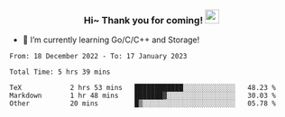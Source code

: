 <h3 align="center">
    Hi~ Thank you for coming!
    <img src="https://media.giphy.com/media/hvRJCLFzcasrR4ia7z/giphy.gif" width="25px">
</h3>

<!--
**pineapple-man/pineapple-man** is a ✨ _special_ ✨ repository because its `README.md` (this file) appears on your GitHub profile.

Here are some ideas to get you started:
- 🔭 I’m currently working on ...
- 🤔 I’m looking for help with ...
- 💬 Ask me about ...
- 📫 How to reach me: ...
- 😄 Pronouns: ...
- ⚡ Fun fact: 
- 👯 I’m looking to collaborate on kubernetes
-->
- 🌱 I’m currently learning Go/C/C++ and Storage!

<!--START_SECTION:waka-->

```text
From: 18 December 2022 - To: 17 January 2023

Total Time: 5 hrs 39 mins

TeX            2 hrs 53 mins   ████████████░░░░░░░░░░░░░   48.23 %
Markdown       1 hr 48 mins    ███████▓░░░░░░░░░░░░░░░░░   30.03 %
Other          20 mins         █▒░░░░░░░░░░░░░░░░░░░░░░░   05.78 %
```

<!--END_SECTION:waka-->
